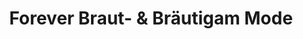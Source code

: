 ---
title: "Forever Braut- & Bräutigam Mode"
url: /magdeburg/forever-braut-und-braeutigam-mode/
shop: Kleidung
---